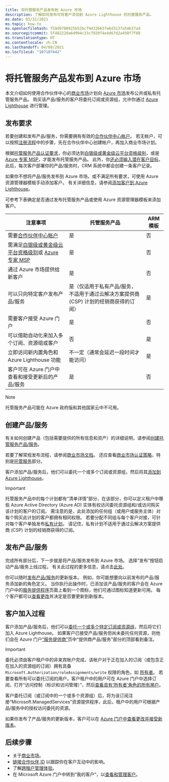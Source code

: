 ```yaml
---
title: 将托管服务产品发布到 Azure 市场
description: 了解如何发布可将客户添加到 Azure Lighthouse 的托管服务产品。
ms.date: 03/31/2021
ms.topic: how-to
ms.openlocfilehash: f59d9708925b52bcf9432663fe6d3137a54b37ad
ms.sourcegitcommit: 5f482220a6d994c33c7920f4e4d67d2a450f7f08
ms.translationtype: HT
ms.contentlocale: zh-CN
ms.lasthandoff: 04/08/2021
ms.locfileid: "107107442"
---
```

# <a name="publish-a-managed-service-offer-to-azure-marketplace"></a>将托管服务产品发布到 Azure 市场

本文介绍如何使用合作伙伴中心的[商业市场](../../marketplace/overview.md)计划向 [Azure 市场](https://azuremarketplace.microsoft.com)发布公共或私有托管服务产品。 购买该产品/服务的客户将委托订阅或资源组，允许你通过 [Azure Lighthouse](../overview.md) 进行管理。

## <a name="publishing-requirements"></a>发布要求

若要创建和发布产品/服务，你需要拥有有效的[合作伙伴中心帐户](../../marketplace/create-account.md)。 若无帐户，可以按照[注册流程](https://aka.ms/joinmarketplace)中的步骤，先在合作伙伴中心创建帐户，再加入商业市场计划。

根据[托管服务产品认证要求](/legal/marketplace/certification-policies#700-managed-services)，你必须达到[白银级或黄金级云平台资格级别](/partner-center/learn-about-competencies)，或是 [Azure 专家 MSP](https://partner.microsoft.com/membership/azure-expert-msp)，才能发布托管服务产品。 此外，你[还必须输入潜在客户目标](../../marketplace/plan-managed-service-offer.md#customer-leads)，此后，每次客户部署你的产品/服务时，CRM 系统中都会创建一条客户记录。

如果你不想将产品/服务发布到 Azure 市场，或不满足所有要求，可使用 Azure 资源管理器模板手动添加客户。 有关详细信息，请参阅[添加客户到 Azure Lighthouse](onboard-customer.md)。

可参考下表确定是否通过发布托管服务产品或使用 Azure 资源管理器模板来添加客户。

|**注意事项**  |**托管服务产品**  |**ARM 模板**  |
|---------|---------|---------|
|需要[合作伙伴中心帐户](../../marketplace/create-account.md)   |是         |否        |
|需满足[白银级或黄金级云平台资格级别](/partner-center/learn-about-competencies)或 [Azure 专家 MSP](https://partner.microsoft.com/membership/azure-expert-msp)      |是         |否         |
|通过 Azure 市场提供给新客户     |是     |否       |
|可以只向特定客户发布产品/服务     |是（仅适用于私有产品/服务，不适用于通过云解决方案提供商 (CSP) 计划的经销商获得的订阅）         |是         |
|需要客户接受 Azure 门户     |是     |否   |
|可以借助自动化来加入多个订阅、资源组或客户 |否     |是    |
|立即访问新内置角色和 Azure Lighthouse 功能     |不一定（通常会延迟一段时间才能访问）         |是         |
|客户可在 Azure 门户中查看和接受更新后的产品/服务 | 是 | 否 |

> [!NOTE]
> 托管服务产品可能在 Azure 政府版和其他国家云中不可用。

## <a name="create-your-offer"></a>创建产品/服务

有关如何创建产品（包括需要提供的所有信息和资产）的详细说明，请参阅[创建托管服务产品/服务](../../marketplace/create-managed-service-offer.md)。

若要了解常规发布流程，请参阅[商业市场文档](../../marketplace/overview.md)。 还应查看[商业市场认证策略](/legal/marketplace/certification-policies)，特别是[托管服务](/legal/marketplace/certification-policies#700-managed-services)部分。

客户添加产品/服务后，他们可以委托一个或多个订阅或资源组，然后将其[添加到 Azure Lighthouse](#the-customer-onboarding-process)。

> [!IMPORTANT]
> 托管服务产品中的每个计划都有“清单详情”部分，在该部分，你可以定义租户中哪些 Azure Active Directory (Azure AD) 实体有权访问委托资源组和/或访问购买该计划的客户的订阅。 需注意的是，此处添加的任何组（或用户或服务主体）对每个购买此计划的客户都拥有相同权限。 若要分配不同组与每个客户对接，可针对每个客户单独发布[私有计划](../../marketplace/private-offers.md)。 请记住，私有计划不适用于通过云解决方案提供商 (CSP) 计划的经销商获得的订阅。

## <a name="publish-your-offer"></a>发布产品/服务

完成所有部分后，下一步就是将产品/服务发布到 Azure 市场。 选择“发布”按钮启动产品/服务上线过程。 有关此过程的更多信息，请点击[此处](../../marketplace/review-publish-offer.md)。

你可以随时[发布产品/服务](../..//marketplace/partner-center-portal/update-existing-offer.md)的更新版本。 例如，你可能想要向以前发布的产品/服务添加新的角色定义。 当你执行此操作时，已添加该产品/服务的客户会在 Azure 门户中的[服务提供程序](view-manage-service-providers.md)页面上看到一个图标，他们可通过图标知道更新可用。 每个客户都可以[查看更改](view-manage-service-providers.md#update-service-provider-offers)并决定是否要更新到新版本。 

## <a name="the-customer-onboarding-process"></a>客户加入过程

客户添加产品/服务后，他们可以[委托一个或多个特定订阅或资源组](view-manage-service-providers.md#delegate-resources)，然后将它们加入 Azure Lighthouse。 如果客户已接受产品/服务但尚未委托任何资源，则他们会在 Azure 门户[“服务提供商”](view-manage-service-providers.md)页中“提供商产品/服务”部分的顶部看到备注。

> [!IMPORTANT]
> 委托必须由客户租户中的非来宾帐户完成，该帐户对于正在加入的订阅（或包含正在加入的资源组的订阅）拥有具备 `Microsoft.Authorization/roleAssignments/write` 权限的角色，如 [所有者](../../role-based-access-control/built-in-roles.md#owner)。 若要查看所有可以委托订阅的用户，客户租户中的用户可在 Azure 门户中选择订阅，打开“访问控制（标识和访问管理）”，然后[查看具有‘所有者’角色的所有用户](../../role-based-access-control/role-assignments-list-portal.md#list-owners-of-a-subscription)。

客户委托订阅（或订阅中的一个或多个资源组）后，将为该订阅注册“Microsoft.ManagedServices”资源提供程序，此后，租户中的用户可根据产品/服务中的授权访问委托的资源。

如果你发布了产品/服务的更新版本，客户可以在 [Azure 门户中查看更改并接受新版本](view-manage-service-providers.md#update-service-provider-offers)。

## <a name="next-steps"></a>后续步骤

- 关于[商业市场](../../marketplace/overview.md)。
- [链接合作伙伴 ID](partner-earned-credit.md) 以跟踪你在客户互动中的影响。
- 了解[跨租户管理体验](../concepts/cross-tenant-management-experience.md)。
- 在 Microsoft Azure 门户中转到“我的客户”，以[查看和管理客户](view-manage-customers.md)。
